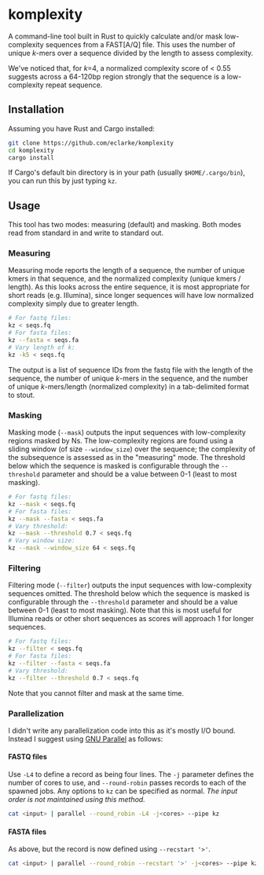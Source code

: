# komplexity

A command-line tool built in Rust to quickly calculate and/or mask low-complexity sequences from a FAST[A/Q] file. This uses the number of unique _k_-mers over a sequence divided by the length to assess complexity.

We've noticed that, for _k_=4, a normalized complexity score of < 0.55 suggests across a 64-120bp region strongly that the sequence is a low-complexity repeat sequence. 

## Installation

Assuming you have Rust and Cargo installed:

```sh
git clone https://github.com/eclarke/komplexity
cd komplexity
cargo install
```

If Cargo's default bin directory is in your path (usually `$HOME/.cargo/bin`), you can run this by just typing `kz`.

## Usage

This tool has two modes: measuring (default) and masking. Both modes read from standard in and write to standard out.

### Measuring

Measuring mode reports the length of a sequence, the number of unique kmers in that sequence, and the normalized complexity (unique kmers / length). As this looks across the entire sequence, it is most appropriate for short reads (e.g. Illumina), since longer sequences will have low normalized complexity simply due to greater length.

```sh
# For fastq files:
kz < seqs.fq
# For fasta files:
kz --fasta < seqs.fa
# Vary length of k:
kz -k5 < seqs.fq
```

The output is a list of sequence IDs from the fastq file with the length of the sequence, the number of unique _k_-mers in the sequence, and the number of unique _k_-mers/length (normalized complexity) in a tab-delimited format to stout.

### Masking

Masking mode (`--mask`) outputs the input sequences with low-complexity regions masked by Ns. The low-complexity regions are found using a sliding window (of size `--window_size`) over the sequence; the complexity of the subsequence is assessed as in the "measuring" mode. The threshold below which the sequence is masked is configurable through the `--threshold` parameter and should be a value between 0-1 (least to most masking). 

```sh
# For fastq files:
kz --mask < seqs.fq
# For fasta files:
kz --mask --fasta < seqs.fa
# Vary threshold:
kz --mask --threshold 0.7 < seqs.fq
# Vary window size:
kz --mask --window_size 64 < seqs.fq
```
### Filtering

Filtering mode (`--filter`) outputs the input sequences with low-complexity sequences omitted. The threshold below which the sequence is masked is configurable through the `--threshold` parameter and should be a value between 0-1 (least to most masking). Note that this is most useful for Illumina reads or other short sequences as scores will approach 1 for longer sequences. 

```sh
# For fastq files:
kz --filter < seqs.fq
# For fasta files:
kz --filter --fasta < seqs.fa
# Vary threshold:
kz --filter --threshold 0.7 < seqs.fq
```
Note that you cannot filter and mask at the same time.

### Parallelization

I didn't write any parallelization code into this as it's mostly I/O bound. Instead I suggest using [GNU Parallel](https://www.gnu.org/software/parallel/) as follows:

#### FASTQ files
Use `-L4` to define a record as being four lines. The `-j` parameter defines the number of cores to use, and `--round-robin` passes records to each of the spawned jobs. Any options to `kz` can be specified as normal. _The input order is not maintained using this method._

```sh
cat <input> | parallel --round_robin -L4 -j<cores> --pipe kz
```

#### FASTA files
As above, but the record is now defined using `--recstart '>'`.
```sh
cat <input> | parallel --round_robin --recstart '>' -j<cores> --pipe kz --fasta
```
